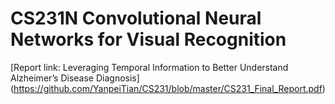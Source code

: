 # CS231N Convolutional Neural Networks for Visual Recognition
[Report link: Leveraging Temporal Information to Better Understand Alzheimer’s Disease Diagnosis]
(https://github.com/YanpeiTian/CS231/blob/master/CS231_Final_Report.pdf)
